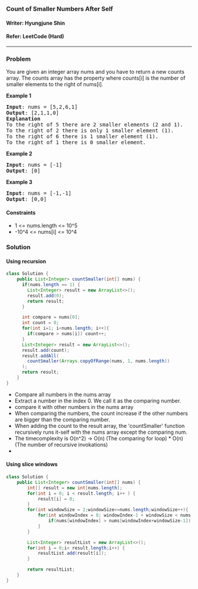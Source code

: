 ### Count of Smaller Numbers After Self
#### Writer: Hyungjune Shin
#### Refer: LeetCode (Hard)
* * *
### Problem
You are given an integer array nums and you have to return a new counts array. The counts array has the property where counts[i] is the number of smaller elements to the right of nums[i].

<b>Example 1</b>
<pre>
<b>Input</b>: nums = [5,2,6,1]
<b>Output</b>: [2,1,1,0]
<b>Explanation</b> 
To the right of 5 there are 2 smaller elements (2 and 1).
To the right of 2 there is only 1 smaller element (1).
To the right of 6 there is 1 smaller element (1).
To the right of 1 there is 0 smaller element.
</pre>

<b>Example 2</b>
<pre>
<b>Input</b>: nums = [-1]
<b>Output</b>: [0]
</pre>

<b>Example 3</b>
<pre>
<b>Input</b>: nums = [-1,-1]
<b>Output</b>: [0,0]
</pre>

#### Constraints
- 1 <= nums.length <= 10^5
- -10^4 <= nums[i] <= 10^4

### Solution
#### Using recursion
```java
class Solution {
    public List<Integer> countSmaller(int[] nums) {
      if(nums.length == 1) {
        List<Integer> result = new ArrayList<>();
        result.add(0);
        return result;
      }

      int compare = nums[0];
      int count = 0;
      for(int i=1; i<nums.length; i++){
        if(compare > nums[i]) count++;
      }
      List<Integer> result = new ArrayList<>();
      result.add(count);
      result.addAll(
        countSmaller(Arrays.copyOfRange(nums, 1, nums.length))
      );
      return result;
    }
}
```
- Compare all numbers in the nums array
- Extract a number in the index 0. We call it as the comparing number.
- compare it with other numbers in the nums array
- When comparing the numbers, the count increase if the other numbers are bigger than the comparing number.
- When adding the count to the result array, the 'countSmaller' function recursively runs it-self with the nums array except the comparing num.
- The timecomplexity is O(n^2) -> O(n) (The comparing for loop) * O(n) (The number of recursive invokations)
- 
#### Using slice windows
```java
class Solution {
    public List<Integer> countSmaller(int[] nums) {
        int[] result = new int[nums.length];
		for(int i = 0; i < result.length; i++ ) {
			result[i] = 0;
		}
		for(int windowSize = 2;windowSize<=nums.length;windowSize++){
			for(int windowIndex = 0; windowIndex-1 + windowSize < nums.length; windowIndex++) {
				if(nums[windowIndex] > nums[windowIndex+windowSize-1]) result[windowIndex]++;
			}
		}

		List<Integer> resultList = new ArrayList<>();
		for(int i = 0;i< result.length;i++) {
			resultList.add(result[i]);
		}

		return resultList;
    }
}
```
